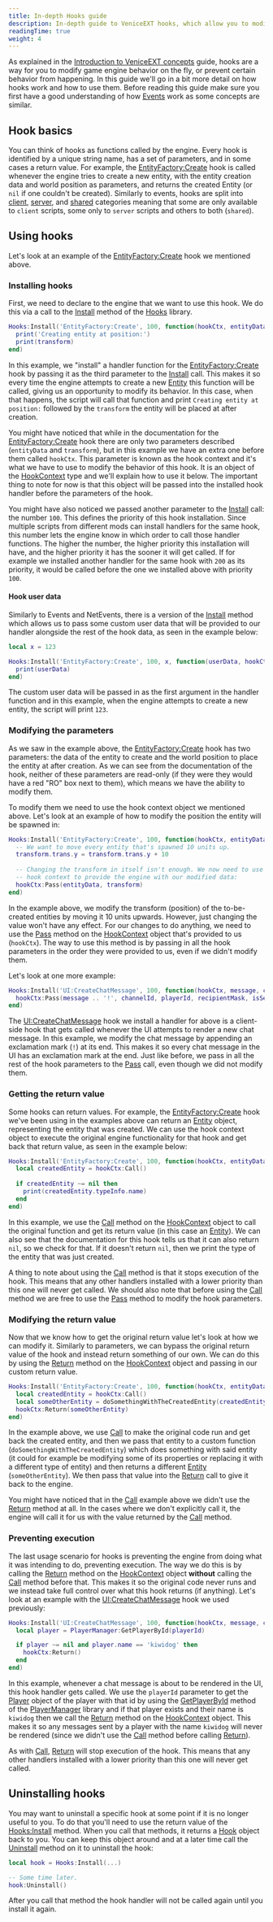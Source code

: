 ```yaml
---
title: In-depth Hooks guide
description: In-depth guide to VeniceEXT hooks, which allow you to modify game behavior on-the-fly. Find out how to install them and process them.
readingTime: true
weight: 4
---
```


As explained in the [Introduction to VeniceEXT concepts](/vext/guides/concepts/) guide, hooks are a way for you to modify game engine behavior on the fly, or prevent certain behavior from happening. In this guide we'll go in a bit more detail on how hooks work and how to use them. Before reading this guide make sure you first have a good understanding of how [Events](/vext/guides/events/) work as some concepts are similar.

## Hook basics

You can think of hooks as functions called by the engine. Every hook is identified by a unique string name, has a set of parameters, and in some cases a return value. For example, the [EntityFactory:Create](/vext/ref/server/hook/entityfactory_create/) hook is called whenever the engine tries to create a new entity, with the entity creation data and world position as parameters, and returns the created Entity (or `nil` if one couldn't be created). Similarly to events, hooks are split into [client](/vext/ref/client/hook/), [server](/vext/ref/server/hook/), and [shared](/vext/ref/shared/hook/) categories meaning that some are only available to `client` scripts, some only to `server` scripts and others to both (`shared`). 

## Using hooks

Let's look at an example of the [EntityFactory:Create](/vext/ref/server/hook/entityfactory_create/) hook we mentioned above. 

### Installing hooks 

First, we need to declare to the engine that we want to use this hook. We do this via a call to the [Install](/vext/ref/shared/library/hooks/#install) method of the [Hooks](/vext/ref/shared/library/hooks/) library.

```lua
Hooks:Install('EntityFactory:Create', 100, function(hookCtx, entityData, transform)
  print('Creating entity at position:')
  print(transform)
end)
```

In this example, we "install" a handler function for the [EntityFactory:Create](/vext/ref/server/hook/entityfactory_create/) hook by passing it as the third parameter to the [Install](/vext/ref/shared/library/hooks/#install) call. This makes it so every time the engine attempts to create a new [Entity](/vext/ref/shared/type/entity/) this function will be called, giving us an opportunity to modify its behavior. In this case, when that happens, the script will call that function and print `Creating entity at position:` followed by the `transform` the entity will be placed at after creation.

You might have noticed that while in the documentation for the [EntityFactory:Create](/vext/ref/server/hook/entityfactory_create/) hook there are only two parameters described (`entityData` and `transform`), but in this example we have an extra one before them called `hookCtx`. This parameter is known as the hook context and it's what we have to use to modify the behavior of this hook. It is an object of the [HookContext](/vext/ref/shared/type/hookcontext/) type and we'll explain how to use it below. The important thing to note for now is that this object will be passed into the installed hook handler before the parameters of the hook.

You might have also noticed we passed another parameter to the [Install](/vext/ref/shared/library/hooks/#install) call: the number `100`. This defines the priority of this hook installation. Since multiple scripts from different mods can install handlers for the same hook, this number lets the engine know in which order to call those handler functions. The higher the number, the higher priority this installation will have, and the higher priority it has the sooner it will get called. If for example we installed another handler for the same hook with `200` as its priority, it would be called before the one we installed above with priority `100`.

#### Hook user data

Similarly to Events and NetEvents, there is a version of the [Install](/vext/ref/shared/library/hooks/#install-1) method which allows us to pass some custom user data that will be provided to our handler alongside the rest of the hook data, as seen in the example below:

```lua
local x = 123

Hooks:Install('EntityFactory:Create', 100, x, function(userData, hookCtx, entityData, transform)
  print(userData)
end)
```

The custom user data will be passed in as the first argument in the handler function and in this example, when the engine attempts to create a new entity, the script will print `123`.

### Modifying the parameters

As we saw in the example above, the [EntityFactory:Create](/vext/ref/server/hook/entityfactory_create/) hook has two parameters: the data of the entity to create and the world position to place the entity at after creation. As we can see from the documentation of the hook, neither of these parameters are read-only (if they were they would have a red "RO" box next to them), which means we have the ability to modify them.

To modify them we need to use the hook context object we mentioned above. Let's look at an example of how to modify the position the entity will be spawned in:

```lua
Hooks:Install('EntityFactory:Create', 100, function(hookCtx, entityData, transform)
  -- We want to move every entity that's spawned 10 units up.
  transform.trans.y = transform.trans.y + 10
  
  -- Changing the transform in itself isn't enough. We now need to use the
  -- hook context to provide the engine with our modified data:
  hookCtx:Pass(entityData, transform)
end)
```

In the example above, we modify the transform (position) of the to-be-created entities by moving it 10 units upwards. However, just changing the value won't have any effect. For our changes to do anything, we need to use the [Pass](/vext/ref/shared/type/hookcontext/#pass) method on the [HookContext](/vext/ref/shared/type/hookcontext/) object that's provided to us (`hookCtx`). The way to use this method is by passing in all the hook parameters in the order they were provided to us, even if we didn't modify them.

Let's look at one more example:

```lua
Hooks:Install('UI:CreateChatMessage', 100, function(hookCtx, message, channelId, playerId, recipientMask, isSenderDead)
  hookCtx:Pass(message .. '!', channelId, playerId, recipientMask, isSenderDead)
end)
```

The [UI:CreateChatMessage](/vext/ref/client/hook/ui_createchatmessage/) hook we install a handler for above is a client-side hook that gets called whenever the UI attempts to render a new chat message. In this example, we modify the chat message by appending an exclamation mark (`!`) at its end. This makes it so every chat message in the UI has an exclamation mark at the end. Just like before, we pass in all the rest of the hook parameters to the [Pass](/vext/ref/shared/type/hookcontext/#pass) call, even though we did not modify them.

### Getting the return value

Some hooks can return values. For example, the [EntityFactory:Create](/vext/ref/server/hook/entityfactory_create/) hook we've been using in the examples above can return an [Entity](/vext/ref/shared/type/entity/) object, representing the entity that was created. We can use the hook context object to execute the original engine functionality for that hook and get back that return value, as seen in the example below:

```lua
Hooks:Install('EntityFactory:Create', 100, function(hookCtx, entityData, transform)
  local createdEntity = hookCtx:Call()
  
  if createdEntity ~= nil then
    print(createdEntity.typeInfo.name)
  end
end)
```

In this example, we use the [Call](/vext/ref/shared/type/hookcontext/#call) method on the [HookContext](/vext/ref/shared/type/hookcontext/) object to call the original function and get its return value (in this case an [Entity](/vext/ref/shared/type/entity/)). We can also see that the documentation for this hook tells us that it can also return `nil`, so we check for that. If it doesn't return `nil`, then we print the type of the entity that was just created.

A thing to note about using the [Call](/vext/ref/shared/type/hookcontext/#call) method is that it stops execution of the hook. This means that any other handlers installed with a lower priority than this one will never get called. We should also note that before using the [Call](/vext/ref/shared/type/hookcontext/#call) method we are free to use the [Pass](/vext/ref/shared/type/hookcontext/#pass) method to modify the hook parameters.

### Modifying the return value

Now that we know how to get the original return value let's look at how we can modify it. Similarly to parameters, we can bypass the original return value of the hook and instead return something of our own. We can do this by using the [Return](/vext/ref/shared/type/hookcontext/#return-1) method on the [HookContext](/vext/ref/shared/type/hookcontext/) object and passing in our custom return value.

```lua
Hooks:Install('EntityFactory:Create', 100, function(hookCtx, entityData, transform)
  local createdEntity = hookCtx:Call()
  local someOtherEntity = doSomethingWithTheCreatedEntity(createdEntity)
  hookCtx:Return(someOtherEntity)
end)
```

In the example above, we use [Call](/vext/ref/shared/type/hookcontext/#call) to make the original code run and get back the created entity, and then we pass that entity to a custom function (`doSomethingWithTheCreatedEntity`) which does something with said entity (it could for example be modifying some of its properties or replacing it with a different type of entity) and then returns a different [Entity](/vext/ref/shared/type/entity/) (`someOtherEntity`). We then pass that value into the [Return](/vext/ref/shared/type/hookcontext/#return-1) call to give it back to the engine. 

You might have noticed that in the [Call](/vext/ref/shared/type/hookcontext/#call) example above we didn't use the [Return](/vext/ref/shared/type/hookcontext/#return-1) method at all. In the cases where we don't explicitly call it, the engine will call it for us with the value returned by the [Call](/vext/ref/shared/type/hookcontext/#call) method.

### Preventing execution

The last usage scenario for hooks is preventing the engine from doing what it was intending to do, preventing execution. The way we do this is by calling the [Return](/vext/ref/shared/type/hookcontext/#return-1) method on the [HookContext](/vext/ref/shared/type/hookcontext/) object **without** calling the [Call](/vext/ref/shared/type/hookcontext/#call) method before that. This makes it so the original code never runs and we instead take full control over what this hook returns (if anything). Let's look at an example with the [UI:CreateChatMessage](/vext/ref/client/hook/ui_createchatmessage/) hook we used previously:

```lua
Hooks:Install('UI:CreateChatMessage', 100, function(hookCtx, message, channelId, playerId, recipientMask, isSenderDead)
  local player = PlayerManager:GetPlayerById(playerId)

  if player ~= nil and player.name == 'kiwidog' then
    hookCtx:Return()
  end
end)
```

In this example, whenever a chat message is about to be rendered in the UI, this hook handler gets called. We use the `playerId` parameter to get the [Player](/vext/ref/client/type/player/) object of the player with that id by using the [GetPlayerById](/vext/ref/client/library/playermanager/#getplayerbyid) method of the [PlayerManager](/vext/ref/client/library/playermanager/) library and if that player exists and their name is `kiwidog` then we call the [Return](/vext/ref/shared/type/hookcontext/#return) method on the [HookContext](/vext/ref/shared/type/hookcontext/) object. This makes it so any messages sent by a player with the name `kiwidog` will never be rendered (since we didn't use the [Call](/vext/ref/shared/type/hookcontext/#call) method before calling [Return](/vext/ref/shared/type/hookcontext/#return)).

As with [Call](/vext/ref/shared/type/hookcontext/#call), [Return](/vext/ref/shared/type/hookcontext/#return) will stop execution of the hook. This means that any other handlers installed with a lower priority than this one will never get called.

## Uninstalling hooks

You may want to uninstall a specific hook at some point if it is no longer useful to you. To do that you'll need to use the return value of the [Hooks:Install](/vext/ref/shared/library/hooks/#install) method. When you call that methods, it returns a [Hook](/vext/ref/shared/type/hook/) object back to you. You can keep this object around and at a later time call the [Uninstall](/vext/ref/shared/type/hook/#uninstall) method on it to uninstall the hook:

```lua
local hook = Hooks:Install(...)

-- Some time later.
hook:Uninstall()
```

After you call that method the hook handler will not be called again until you install it again.
